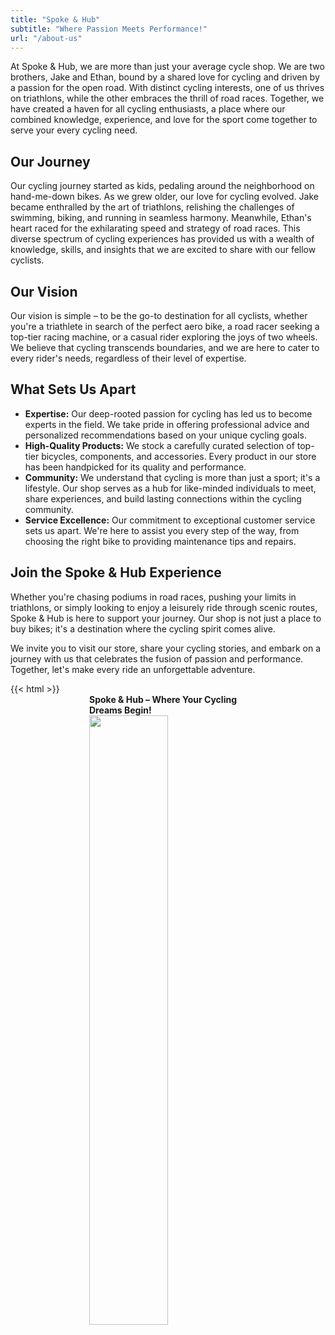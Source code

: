```yaml
---
title: "Spoke & Hub" 
subtitle: "Where Passion Meets Performance!" 
url: "/about-us"
---
```


At Spoke & Hub, we are more than just your average cycle shop. We are two brothers, Jake and Ethan, bound by a shared love for cycling and driven by a passion for the open road. With distinct cycling interests, one of us thrives on triathlons, while the other embraces the thrill of road races. Together, we have created a haven for all cycling enthusiasts, a place where our combined knowledge, experience, and love for the sport come together to serve your every cycling need.

## Our Journey

Our cycling journey started as kids, pedaling around the neighborhood on hand-me-down bikes. As we grew older, our love for cycling evolved. Jake became enthralled by the art of triathlons, relishing the challenges of swimming, biking, and running in seamless harmony. Meanwhile, Ethan's heart raced for the exhilarating speed and strategy of road races. This diverse spectrum of cycling experiences has provided us with a wealth of knowledge, skills, and insights that we are excited to share with our fellow cyclists.

## Our Vision

Our vision is simple – to be the go-to destination for all cyclists, whether you're a triathlete in search of the perfect aero bike, a road racer seeking a top-tier racing machine, or a casual rider exploring the joys of two wheels. We believe that cycling transcends boundaries, and we are here to cater to every rider's needs, regardless of their level of expertise.

## What Sets Us Apart

* **Expertise:** Our deep-rooted passion for cycling has led us to become experts in the field. We take pride in offering professional advice and personalized recommendations based on your unique cycling goals.
* **High-Quality Products:** We stock a carefully curated selection of top-tier bicycles, components, and accessories. Every product in our store has been handpicked for its quality and performance.
* **Community:** We understand that cycling is more than just a sport; it's a lifestyle. Our shop serves as a hub for like-minded individuals to meet, share experiences, and build lasting connections within the cycling community.
* **Service Excellence:** Our commitment to exceptional customer service sets us apart. We're here to assist you every step of the way, from choosing the right bike to providing maintenance tips and repairs.

## Join the Spoke & Hub Experience

Whether you're chasing podiums in road races, pushing your limits in triathlons, or simply looking to enjoy a leisurely ride through scenic routes, Spoke & Hub is here to support your journey. Our shop is not just a place to buy bikes; it's a destination where the cycling spirit comes alive.

We invite you to visit our store, share your cycling stories, and embark on a journey with us that celebrates the fusion of passion and performance. Together, let's make every ride an unforgettable adventure.

{{< html >}}
<b class="img-center"> Spoke & Hub – Where Your Cycling Dreams Begin! </b>
<img class="img-center" width="25%" src="/img/main/logo.png">
<style>
    .img-center { 
        display: block;
        margin-left: auto;
        margin-right: auto;
        width: 50%;
    }
{{< /html >}}